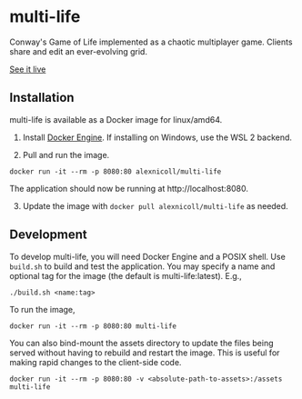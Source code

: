 # multi-life

Conway's Game of Life implemented as a chaotic multiplayer game. Clients share and edit an ever-evolving grid.

[See it live](https://multi-life-qngr9.ondigitalocean.app/)

## Installation

multi-life is available as a Docker image for linux/amd64.

1. Install [Docker Engine](https://docs.docker.com/engine/). If installing on Windows, use the WSL 2 backend.

2. Pull and run the image.
```
docker run -it --rm -p 8080:80 alexnicoll/multi-life
```
The application should now be running at http://localhost:8080.

3. Update the image with `docker pull alexnicoll/multi-life` as needed.

## Development

To develop multi-life, you will need Docker Engine and a POSIX shell. Use `build.sh` to build and test the application. You may specify a name and optional tag for the image (the default is multi-life:latest). E.g.,
```
./build.sh <name:tag>
```
To run the image,
```
docker run -it --rm -p 8080:80 multi-life
```
You can also bind-mount the assets directory to update the files being served without having to rebuild and restart the image. This is useful for making rapid changes to the client-side code.
```
docker run -it --rm -p 8080:80 -v <absolute-path-to-assets>:/assets multi-life
```
